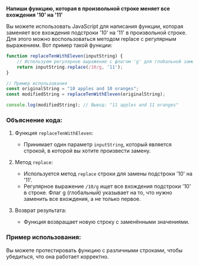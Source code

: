 **Напиши функцию, которая в произвольной строке меняет все вхождения '10' на '11'**

Вы можете использовать JavaScript для написания функции, которая заменяет все вхождения подстроки '10' на '11' в произвольной строке. Для этого можно воспользоваться методом replace с регулярным выражением. Вот пример такой функции:

```js
function replaceTenWithEleven(inputString) {
    // Используем регулярное выражение с флагом 'g' для глобальной замены
    return inputString.replace(/10/g, '11');
}

// Пример использования
const originalString = "10 apples and 10 oranges";
const modifiedString = replaceTenWithEleven(originalString);

console.log(modifiedString); // Вывод: "11 apples and 11 oranges"
```

### Объяснение кода:

1. Функция `replaceTenWithEleven`:
    - Принимает один параметр `inputString`, который является строкой, в которой вы хотите произвести замену.

2. Метод `replace`:
    - Используется метод `replace` строки для замены подстроки '10' на '11'.
    - Регулярное выражение `/10/g` ищет все вхождения подстроки '10' в строке. Флаг g (глобальный) указывает на то, что нужно заменить все вхождения, а не только первое.

3. Возврат результата:
    - Функция возвращает новую строку с заменёнными значениями.

### Пример использования:
Вы можете протестировать функцию с различными строками, чтобы убедиться, что она работает корректно.
